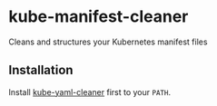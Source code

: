 # kube-manifest-cleaner

Cleans and structures your Kubernetes manifest files


## Installation

Install [kube-yaml-cleaner](https://github.com/smpio/kube-yaml-cleaner) first to your `PATH`.
